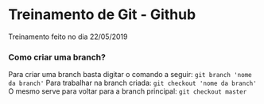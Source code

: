 # Treinamento de Git - Github

Treinamento feito no dia 22/05/2019

### Como criar uma branch?

Para criar uma branch basta digitar o comando a seguir:
`git branch 'nome da branch'`
Para trabalhar na branch criada:
`git checkout 'nome da branch'`
O mesmo serve para voltar para a branch principal:
`git checkout master`
